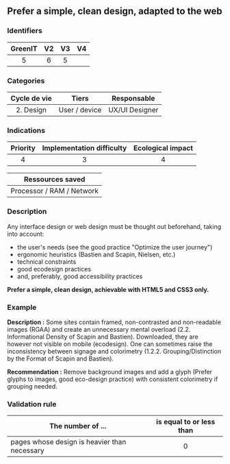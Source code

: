 ## Prefer a simple, clean design, adapted to the web

### Identifiers

| GreenIT |  V2  |  V3  |  V4  |
|:-------:|:----:|:----:|:----:|
|  5    | 6  | 5  |      |

### Categories

| Cycle de vie  |     Tiers     |  Responsable   |
|:-------------:|:-------------:|:--------------:|
| 2. Design | User / device | UX/UI Designer |

### Indications

| Priority | Implementation difficulty | Ecological impact |
|:--------:|:-------------------------:|:-----------------:|
|    4     |            3              |        4          |

|     Ressources saved      |
|:-------------------------:|
| Processor / RAM / Network |

### Description

Any interface design or web design must be thought out beforehand, taking into account:
- the user's needs (see the good practice "Optimize the user journey")
- ergonomic heuristics (Bastien and Scapin, Nielsen, etc.)
- technical constraints
- good ecodesign practices
- and, preferably, good accessibility practices

**Prefer a simple, clean design, achievable with HTML5 and CSS3 only.**

### Example

**Description :** Some sites contain framed, non-contrasted and non-readable images (RGAA) and create an unnecessary
mental overload (2.2. Informational Density of Scapin and Bastien). Downloaded, they are however not visible on mobile
(ecodesign). One can sometimes raise the inconsistency between signage and colorimetry (1.2.2. Grouping/Distinction 
by the Format of Scapin and Bastien).

**Recommendation :** Remove background images and add a glyph (Prefer glyphs to images, good eco-design practice) with
consistent colorimetry if grouping needed.

### Validation rule

| The number of ...                                | is equal to or less than |  
|--------------------------------------------------|:--------------------:|
| pages whose design is heavier than necessary   |          0           |
